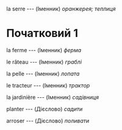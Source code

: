 la serre --- (Іменник)
*оранжерея; теплиця*



# Початковий 1
la ferme --- (Іменник)
*ферма*



le râteau --- (Іменник)
*граблі*



la pelle --- (Іменник)
*лопата*



le tracteur --- (Іменник)
*трактор*



la jardinière --- (Іменник)
*садівниця*



planter --- (Дієслово)
*садити*



arroser --- (Дієслово)
*поливати*